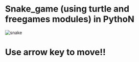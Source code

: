 # Snake_game (using turtle and freegames modules) in PythoN

![snake](https://github.com/Ashutosh9110/Snake_game/assets/113494449/c8c4809e-fd65-4718-a49a-086ce57ad23a)

# Use arrow key to move!!
